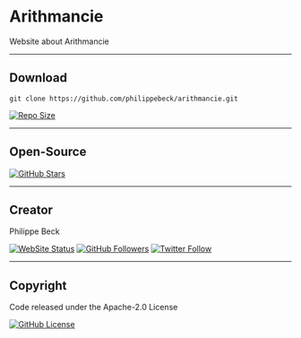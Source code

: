 # Arithmancie

Website about Arithmancie

---

## Download

`git clone https://github.com/philippebeck/arithmancie.git`  
  
[![Repo Size](https://img.shields.io/github/repo-size/philippebeck/arithmancie.svg?label=Repo+Size)](https://github.com/philippebeck/arithmancie/tree/master)

---

## Open-Source

[![GitHub Stars](https://img.shields.io/github/stars/philippebeck/arithmancie.svg?label=GitHub+:+Arithmancie+|+Stars)](https://github.com/philippebeck/arithmancie)

---

## Creator

Philippe Beck

[![WebSite Status](https://img.shields.io/website-up-down-green-red/https/philippebeck.net.svg?label=https://philippebeck.net)](https://philippebeck.net)
[![GitHub Followers](https://img.shields.io/github/followers/philippebeck.svg?label=GitHub+:+philippebeck+|+Followers)](https://github.com/philippebeck)
[![Twitter Follow](https://badgen.net/twitter/follow/ph_beck)](https://twitter.com/ph_beck)

---

## Copyright

Code released under the Apache-2.0 License

[![GitHub License](https://img.shields.io/github/license/philippebeck/arithmancie.svg?label=License)](https://github.com/philippebeck/arithmancie/blob/master/LICENSE)
